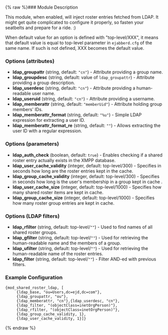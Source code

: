 {% raw %}### Module Description

This module, when enabled, will inject roster entries fetched from LDAP. It might get quite complicated to configure it properly, so fasten your seatbelts and prepare for a ride. :)

When default value for an option is defined with "top-level/XXX", it means that default value is equal to top-level parameter in `ejabberd.cfg` of the same name. If such is not defined, XXX becomes the default value.


### Options (attributes)

* **ldap_groupattr** (string, default: `"cn"`) - Attribute providing a group name.
* **ldap_groupdesc** (string, default: value of `ldap_groupattr`) - Attribute providing a group description.
* **ldap_userdesc** (string, default: `"cn"`) - Attribute providing a human-readable user name.
* **ldap_useruid** (string, default: `"cn"`) - Attribute providing a username.
* **ldap_memberattr** (string, default: `"memberUid"`) - Attribute holding group members' IDs.
* **ldap_memberattr_format** (string, default: `"%u"`) - Simple LDAP expression for extracting a user ID.
* **ldap_memberattr_format_re** (string, default: `""`) - Allows extracting the user ID with a regular expression.

### Options (parameters)

* **ldap_auth_check** (boolean, default: `true`) - Enables checking if a shared roster entry actually exists in the XMPP database.
* **ldap_user_cache_validity** (integer, default: top-level/300) - Specifies in seconds how long are the roster entries kept in the cache. 
* **ldap_group_cache_validity** (integer, default: top-level/300) - Specifies in seconds how long is the user's membership in a group kept in cache .
* **ldap_user_cache_size** (integer, default: top-level/1000) - Specifies how many shared roster items are kept in cache.
* **ldap_group_cache_size** (integer, default: top-level/1000) - Specifies how many roster group entries are kept in cache.

### Options (LDAP filters)

* **ldap_rfilter** (string, default: top-level/`""`) - Used to find names of all shared roster groups.
* **ldap_gfilter** (string, default: top-level/`""`) - Used for retrieving the human-readable name and the members of a group.
* **ldap_ufilter** (string, default: top-level/`""`) - Used for retrieving the human-readable name of the roster entries.
* **ldap_filter** (string, default: top-level/`""`) - Filter AND-ed with previous filters.

### Example Configuration
```
{mod_shared_roster_ldap, [
     {ldap_base, "ou=Users,dc=ejd,dc=com"},
     {ldap_groupattr, "ou"},
     {ldap_memberattr, "cn"},{ldap_userdesc, "cn"},
     {ldap_filter, "(objectClass=inetOrgPerson)"},
     {ldap_rfilter, "(objectClass=inetOrgPerson)"},
     {ldap_group_cache_validity, 1},
     {ldap_user_cache_validity, 1}]}
```
{% endraw %}
